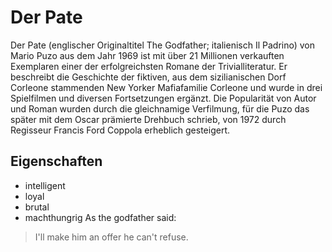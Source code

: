 # Der Pate
Der Pate (englischer Originaltitel The Godfather; italienisch Il Padrino) von Mario Puzo aus dem Jahr 1969 ist mit über 21 Millionen verkauften Exemplaren einer der erfolgreichsten Romane der Trivialliteratur. Er beschreibt die Geschichte der fiktiven, aus dem sizilianischen Dorf Corleone stammenden New Yorker Mafiafamilie Corleone und wurde in drei Spielfilmen und diversen Fortsetzungen ergänzt. Die Popularität von Autor und Roman wurden durch die gleichnamige Verfilmung, für die Puzo das später mit dem Oscar prämierte Drehbuch schrieb, von 1972 durch Regisseur Francis Ford Coppola erheblich gesteigert.
## Eigenschaften
* intelligent
* loyal
* brutal
* machthungrig
As the godfather said: 
> I'll make him an offer he can't refuse.
